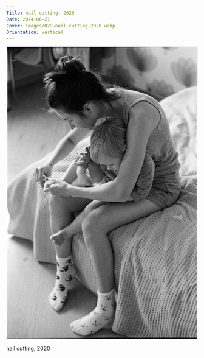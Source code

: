 ```yaml
---
Title: nail cutting, 2020
Date: 2024-06-21
Cover: images/029-nail-cutting-2020.webp
Orientation: vertical
---
```


![nail cutting, 2020](images/029-nail-cutting-2020@2x.webp)

nail cutting, 2020
